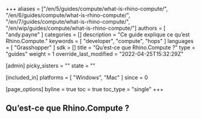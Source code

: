 +++
aliases = ["/en/5/guides/compute/what-is-rhino-compute/", "/en/6/guides/compute/what-is-rhino-compute/", "/en/7/guides/compute/what-is-rhino-compute/", "/en/wip/guides/compute/what-is-rhino-compute/"]
authors = [ "andy.payne" ]
categories = []
description = "Ce guide explique ce qu’est Rhino.Compute."
keywords = [ "developer", "compute", "hops" ]
languages = [ "Grasshopper" ]
sdk = []
title = "Qu’est-ce que Rhino.Compute ?"
type = "guides"
weight = 1
override_last_modified = "2022-04-25T15:32:29Z"

[admin]
picky_sisters = ""
state = ""

[included_in]
platforms = [ "Windows", "Mac" ]
since = 0

[page_options]
byline = true
toc = true
toc_type = "single"
+++
## Qu’est-ce que Rhino.Compute ?